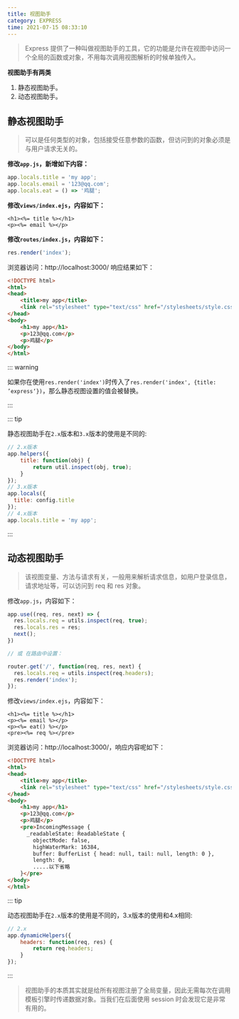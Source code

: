 ```yaml
---
title: 视图助手
category: EXPRESS
time: 2021-07-15 08:33:10
---
```


> Express 提供了一种叫做视图助手的工具，它的功能是允许在视图中访问一个全局的函数或对象，不用每次调用视图解析的时候单独传入。

**视图助手有两类**

1. 静态视图助手。
2. 动态视图助手。

## 静态视图助手

> 可以是任何类型的对象，包括接受任意参数的函数，但访问到的对象必须是与用户请求无关的。

**修改`app.js`，新增如下内容：**

```javascript
app.locals.title = 'my app';
app.locals.email = '123@qq.com';
app.locals.eat = () => '鸡腿';
```

**修改`views/index.ejs`，内容如下：**

```ejs
<h1><%= title %></h1>
<p><%= email %></p>
```

**修改`routes/index.js`，内容如下：**

```javascript
res.render('index');
```

浏览器访问：http://localhost:3000/ 响应结果如下：

```html
<!DOCTYPE html>
<html>
<head>
    <title>my app</title>
    <link rel="stylesheet" type="text/css" href="/stylesheets/style.css">
</head>
<body>
    <h1>my app</h1>
    <p>123@qq.com</p>
    <p>鸡腿</p>
</body>
</html>
```

::: warning

如果你在使用`res.render('index')`时传入了`res.render('index', {title: ’express‘})`，那么静态视图设置的值会被替换。

:::

::: tip

静态视图助手在`2.x`版本和`3.x`版本的使用是不同的:

```javascript
// 2.x版本
app.helpers({
    title: function(obj) {
    	return util.inspect(obj, true);
    }
});
// 3.x版本
app.locals({
  title: config.title
});
// 4.x版本
app.locals.title = 'my app';
```

:::

## 动态视图助手

> 该视图变量、方法与请求有关，一般用来解析请求信息，如用户登录信息，请求地址等，可以访问到 req 和 res 对象。

修改`app.js`，内容如下：

```javascript
app.use((req, res, next) => {
  res.locals.req = utils.inspect(req, true);
  res.locals.res = res;
  next();
})

// 或 在路由中设置：

router.get('/', function(req, res, next) {
  res.locals.req = utils.inspect(req.headers);
  res.render('index');
});
```

修改`views/index.ejs`，内容如下：

```ejs
<h1><%= title %></h1>
<p><%= email %></p>
<p><%= eat() %></p>
<pre><%= req %></pre>
```

浏览器访问：http://localhost:3000/，响应内容呢如下：

```html
<!DOCTYPE html>
<html>
<head>
    <title>my app</title>
    <link rel="stylesheet" type="text/css" href="/stylesheets/style.css">
</head>
<body>
    <h1>my app</h1>
    <p>123@qq.com</p>
    <p>鸡腿</p>
    <pre>IncomingMessage {
      _readableState: ReadableState {
        objectMode: false,
        highWaterMark: 16384,
        buffer: BufferList { head: null, tail: null, length: 0 },
        length: 0,
        .....以下省略
    }</pre>
</body>
</html>
```

::: tip

动态视图助手在`2.x`版本的使用是不同的，3.x版本的使用和4.x相同:

```javascript
// 2.x
app.dynamicHelpers({
    headers: function(req, res) {
    	return req.headers;
    }
});
```

:::

> 视图助手的本质其实就是给所有视图注册了全局变量，因此无需每次在调用模板引擎时传递数据对象。当我们在后面使用 session 时会发现它是非常有用的。  

